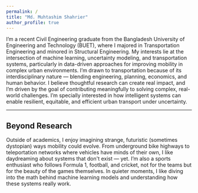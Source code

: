 ```yaml
---
permalink: /
title: "Md. Muhtashim Shahrier"
author_profile: true
---
```



I’m a recent Civil Engineering graduate from the Bangladesh University of Engineering and Technology (BUET), where I majored in Transportation Engineering and minored in Structural Engineering. My interests lie at the intersection of machine learning, uncertainty modeling, and transportation systems, particularly in data-driven approaches for improving mobility in complex urban environments. I’m drawn to transportation because of its interdisciplinary nature — blending engineering, planning, economics, and human behavior. I believe thoughtful research can create real impact, and I’m driven by the goal of contributing meaningfully to solving complex, real-world challenges. I’m specially interested in how intelligent systems can enable resilient, equitable, and efficient urban transport under uncertainty.

---

## Beyond Research

Outside of academics, I enjoy imagining strange, futuristic (sometimes dystopian) ways mobility could evolve. From underground bike highways to teleportation networks where vehicles have minds of their own, I like daydreaming about systems that don't exist — yet. I’m also a sports enthusiast who follows Formula 1, football, and cricket, not for the teams but for the beauty of the games themselves. In quieter moments, I like diving into the math behind machine learning models and understanding how these systems really work.
